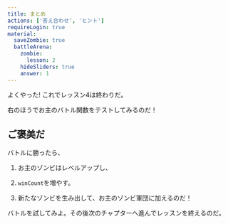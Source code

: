 ```yaml
---
title: まとめ
actions: ['答え合わせ', 'ヒント']
requireLogin: true
material:
  saveZombie: true
  battleArena:
    zombie:
      lesson: 2
    hideSliders: true
    answer: 1
---
```


よくやった! これでレッスン4は終わりだ。

右のほうでお主のバトル関数をテストしてみるのだ！

## ご褒美だ

バトルに勝ったら、

1. お主のゾンビはレベルアップし、

2. `winCount`を増やす。

3. 新たなゾンビを生み出して、お主のゾンビ軍団に加えるのだ！

バトルを試してみよ。その後次のチャプターへ進んでレッスンを終えるのだ。
